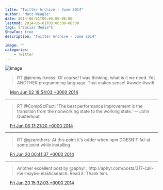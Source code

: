 ```yaml
---
title: "Twitter Archive - June 2014"
author: "Matt Weagle"
date: 2014-06-01T00:00:00-08:00
lastmod: 2014-06-01T00:00:00-08:00
tags: ["Social Media"]
ShowToc: true
description: "Twitter Archive - June 2014"

image: ""
categories: 
    - Twitter
---
```

![image](/sadtwitterbird3.jpg)

> RT @jeremylikness: Of course\! I was thinking, what is it we need\. Yet ANOTHER programming language\. That makes sense\! \#wwdc \#swift

<img src="./media/tweet.ico" width="12" /> [Mon Jun 02 18:54:03 +0000 2014](https://twitter.com/mweagle/status/473538050316722176)

----

> RT @CompSciFact: 'The best performance improvement is the transition from the nonworking state to the working state\.' \-\- John Ousterhout

<img src="./media/tweet.ico" width="12" /> [Fri Jun 06 17:21:20 +0000 2014](https://twitter.com/mweagle/status/474964266722684928)

----

> RT @gcarothers: At this point it's odder when npm DOESN'T fail at some point while installing\.

<img src="./media/tweet.ico" width="12" /> [Fri Jun 20 00:41:37 +0000 2014](https://twitter.com/mweagle/status/479786110424317952)

----

> Another excellent post by @aphyr :  http://aphyr\.com/posts/317\-call\-me\-maybe\-elasticsearch\. Read it\. Thank him\.

<img src="./media/tweet.ico" width="12" /> [Fri Jun 20 15:32:03 +0000 2014](https://twitter.com/mweagle/status/480010197046280193)